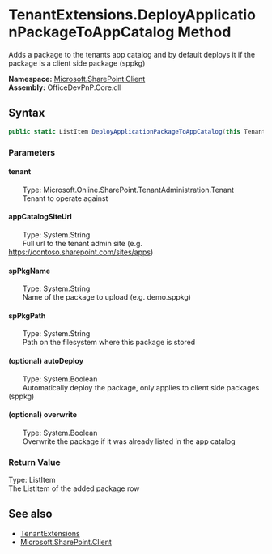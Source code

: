 # TenantExtensions.DeployApplicationPackageToAppCatalog Method  
 Adds a package to the tenants app catalog and by default deploys it if the package is a client side package (sppkg)   

**Namespace:** [Microsoft.SharePoint.Client](Microsoft.SharePoint.Client.md)  
**Assembly:** OfficeDevPnP.Core.dll  
## Syntax
```C#
public static ListItem DeployApplicationPackageToAppCatalog(this Tenant tenant, String appCatalogSiteUrl, String spPkgName, String spPkgPath, Boolean autoDeploy = True, Boolean overwrite = True)
```
### Parameters
#### tenant  
&emsp;&emsp;Type: Microsoft.Online.SharePoint.TenantAdministration.Tenant  
&emsp;&emsp;Tenant to operate against  

  

#### appCatalogSiteUrl  
&emsp;&emsp;Type: System.String  
&emsp;&emsp;Full url to the tenant admin site (e.g. https://contoso.sharepoint.com/sites/apps)   

  

#### spPkgName  
&emsp;&emsp;Type: System.String  
&emsp;&emsp;Name of the package to upload (e.g. demo.sppkg)   

  

#### spPkgPath  
&emsp;&emsp;Type: System.String  
&emsp;&emsp;Path on the filesystem where this package is stored  

  

#### (optional) autoDeploy  
&emsp;&emsp;Type: System.Boolean  
&emsp;&emsp;Automatically deploy the package, only applies to client side packages (sppkg)  

  

#### (optional) overwrite  
&emsp;&emsp;Type: System.Boolean  
&emsp;&emsp;Overwrite the package if it was already listed in the app catalog  

  

### Return Value
Type: ListItem  
The ListItem of the added package row  


## See also
- [TenantExtensions](Microsoft.SharePoint.Client.TenantExtensions.md) 
- [Microsoft.SharePoint.Client](Microsoft.SharePoint.Client.md) 
